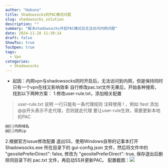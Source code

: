 ```yaml
---
author: "Hakuna"
title: Shadowsocks的PAC模式问题
slug: shadowsocks_solution
description: ""
summary: "解决shadowsocks开启PAC模式后无法访问内网问题"
date: 2024-11-28 11:39:14
draft: false
ShowToc: true
TocOpen: true
tags:
  - Vpn
categories:
  - Shadowsocks
---
```

- 起因：内网vpn与shadowsocks同时开启后，无法访问到内网，但是保持同时只有一个vpn在线又影响效率
自行修改pac.txt文件无果后，开始各种搜索，找到以下两种方案：
1.修改user-rule.txt，添加相关配置
> user-rule.txt 说明
> 一行只能有一条代理规则
> 注释使用 ! ，例如 !test
> 添加@@开头表示不走代理，否则就走代理
> 要让user-rule生效，需要更新本地的PAC
```txt
@@||内网域名
@@||内网ip
```
2.根据官方issue修改配置
  退出SS，使用Windows自带的记事本打开 Shadowsocks.exe 所在目录下的 gui-config.json 文件，然后将文件中的  "geositePreferDirect": false, 修改为 "geositePreferDirect": true, 保存退出后删除同目录下的 pac.txt 文件，再启动SS并更新PAC。
  配置截图：![](/images/posts/2024/20241128_shadowsocks_solution/shadowsocks.png)